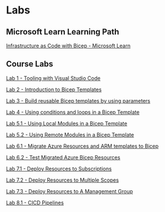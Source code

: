 # Labs

## Microsoft Learn Learning Path

[Infrastructure as Code with Bicep - Microsoft Learn](MS_Learn_Intro_To_Bicep_Labs.md)

## Course Labs

[Lab 1 - Tooling with Visual Studio Code](./Module_1_VS_Code/readme.md)

[Lab 2 - Introduction to Bicep Templates](./Module_2_Intro_to_Bicep/readme.md)

[Lab 3 - Build reusable Bicep templates by using parameters](./Module_3_Bicep_Parameters/readme.md)

[Lab 4 - Using conditions and loops in a Bicep Template](./Module_4_Bicep_Conditions_and_Loops/readme.md)

[Lab 5.1 - Using Local Modules in a Bicep Template](./Module_5_Bicep_Modules/Lab01/readme.md)

[Lab 5.2 - Using Remote Modules in a Bicep Template](./Module_5_Bicep_Modules/Lab02/readme.md)

[Lab 6.1 - Migrate Azure Resources and ARM templates to Bicep](./Module_6_Migrate_Azure_Resources_to_Bicep/Lab01/readme.md)

[Lab 6.2 - Test Migrated Azure Bicep Resources](./Module_6_Migrate_Azure_Resources_to_Bicep//Lab02/readme.md)

[Lab 7.1 - Deploy Resources to Subscriptions](./Module_7_Deploy_Resources_Targets/Lab01/readme.md)

[Lab 7.2 - Deploy Resources to Multiple Scopes](./Module_7_Deploy_Resources_Targets/Lab02/readme.md)

[Lab 7.3 - Deploy Resources to A Management Group](./Module_7_Deploy_Resources_Targets/Lab03/readme.md)

[Lab 8.1 - CICD Pipelines](./Module_8_CICD_Pipelines/readme.md)

<!-- 
[Lab 9.1 - Publish Reusable Code with Template Specs](./Module_9_Bicep_Template_Specs/Lab01/readme.md)
[Lab 9.2 - Update a Template Specs](./Module_9_Bicep_Template_Specs/Lab02/readme.md) 
-->
